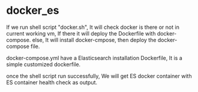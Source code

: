 # docker_es
If we run shell script "docker.sh", It will check  docker is there or not in current working vm, If there it will deploy the Dockerfile with docker-compose. else, It will install docker-cmpose, then deploy the docker-compose file.

docker-compose.yml have a Elasticsearch installation Dockerfile, It is a simple customized dockerfile.

once the shell script run successfully, We will get ES docker container with ES container health check as output.
